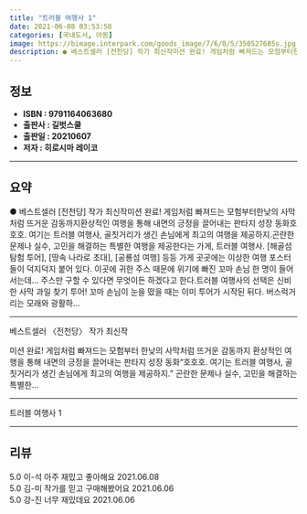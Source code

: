 ```yaml
---
title: "트러블 여행사 1"
date: 2021-06-08 03:53:58
categories: [국내도서, 아동]
image: https://bimage.interpark.com/goods_image/7/6/8/5/350527685s.jpg
description: ● 베스트셀러 [전천당] 작가 최신작미션 완료! 게임처럼 빠져드는 모험부터한낮의 사막처럼 뜨거운 감동까지환상적인 여행을 통해 내면의 긍정을 끌어내는 판타지 성장 동화호호호. 여기는 트러블 여행사, 골칫거리가 생긴 손님에게 최고의 여행을 제공하지.곤란한 문제나 실수, 고민을 해결하는 특
---
```


## **정보**

- **ISBN : 9791164063680**
- **출판사 : 길벗스쿨**
- **출판일 : 20210607**
- **저자 : 히로시마 레이코**

------



## **요약**

●  베스트셀러 [전천당] 작가 최신작미션 완료! 게임처럼 빠져드는 모험부터한낮의 사막처럼 뜨거운 감동까지환상적인 여행을 통해 내면의 긍정을 끌어내는 판타지 성장 동화호호호. 여기는 트러블 여행사, 골칫거리가 생긴 손님에게 최고의 여행을 제공하지.곤란한 문제나 실수, 고민을 해결하는 특별한 여행을 제공한다는 가게, 트러블 여행사. [해골섬 탐험 투어], [땅속 나라로 초대], [공룡섬 여행] 등등 가게 곳곳에는 이상한 여행 포스터들이 덕지덕지 붙어 있다. 이곳에 귀한 주스 때문에 위기에 빠진 꼬마 손님 한 명이 들어서는데... 주스만 구할 수 있다면 무엇이든 하겠다고 한다.트러블 여행사의 선택은 신비한 사막 과일 찾기 투어! 꼬마 손님이 눈을 떴을 때는 이미 투어가 시작된 뒤다. 버스럭거리는 모래와 광활하...

------

베스트셀러 〈전천당〉 작가 최신작

미션 완료! 게임처럼 빠져드는 모험부터
한낮의 사막처럼 뜨거운 감동까지
환상적인 여행을 통해 내면의 긍정을 끌어내는 
판타지 성장 동화“호호호. 여기는 트러블 여행사, 골칫거리가 생긴 손님에게 최고의 여행을 제공하지.”
곤란한 문제나 실수, 고민을 해결하는 특별한... 

------


트러블 여행사 1 

------


## **리뷰** 

5.0 이-석 아주 재밌고 좋아해요 2021.06.08 <br/>5.0 김-미 작가를 믿고 구매해봤어요 2021.06.06 <br/>5.0 강-진 너무 재밌데요 2021.06.06 <br/>